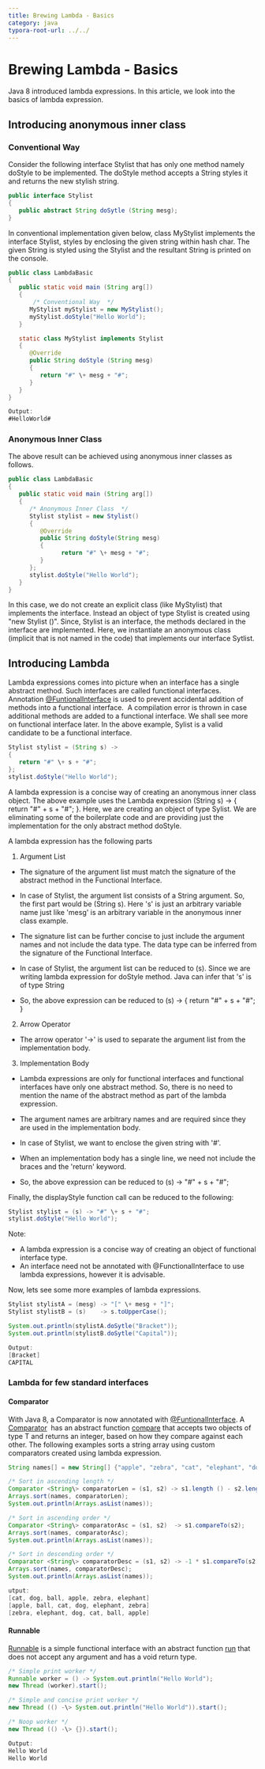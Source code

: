 ```yaml
---
title: Brewing Lambda - Basics  
category: java
typora-root-url: ../../
---
```



# Brewing Lambda - Basics


Java 8 introduced lambda expressions. In this article, we look into the basics of lambda expression.  

## Introducing anonymous inner class

### Conventional Way  

Consider the following interface Stylist  that has only one method namely doStyle to be implemented. The doStyle method accepts a String styles it and returns the new stylish string.  
```java
public interface Stylist  
{  
   public abstract String doSytle (String mesg);  
}
```
In conventional implementation given below, class MyStylist implements the interface Stylist, styles by enclosing the given string within hash char. The given String is styled using the Stylist and the resultant String is printed on the console.  
```java
public class LambdaBasic  
{     
   public static void main (String arg[])  
   {  
       /* Conventional Way  */  
      MyStylist myStylist = new MyStylist();  
      myStylist.doStyle("Hello World");  
   }  

   static class MyStylist implements Stylist  
   {  
      @Override  
      public String doStyle (String mesg)  
      {  
         return "#" \+ mesg + "#";  
      }        
   }  
}

```
```java
Output:  
#HelloWorld#  

```

### Anonymous Inner Class

The above result can be achieved using anonymous inner classes as follows.  
```java
public class LambdaBasic  
{     
   public static void main (String arg[])  
   {  
      /* Anonymous Inner Class  */  
      Stylist stylist = new Stylist()   
      {  
         @Override  
         public String doStyle(String mesg)  
         {  
               return "#" \+ mesg + "#";  
         }  
      };  
      stylist.doStyle("Hello World");  
   }  
}
```
In this case, we do not create an explicit class (like MyStylist) that implements the interface. Instead an object of type Stylist is created using "new Stylist ()". Since, Stylist is an interface, the methods declared in the interface are implemented. Here, we instantiate an anonymous class (implicit that is not named in the code) that implements our interface Sytlist.  

## Introducing Lambda

Lambda expressions comes into picture when an interface has a single abstract method. Such interfaces are called functional interfaces. Annotation [@FuntionalInterface](https://docs.oracle.com/javase/8/docs/api/java/lang/FunctionalInterface.html) is used to prevent accidental addition of methods into a functional interface.  A compilation error is thrown in case additional methods are added to a functional interface. We shall see more on functional interface later. In the above example, Sylist is a valid candidate to be a functional interface.  
```java
Stylist stylist = (String s) ->   
{   
   return "#" \+ s + "#";  
};  
stylist.doStyle("Hello World");
```
A lambda expression is a concise way of creating an anonymous inner class object. The above example uses the Lambda expression (String s) -> { return "#" + s + "#"; }. Here, we are creating an object of type Sylist. We are eliminating some of the boilerplate code and are providing just the implementation for the only abstract method doStyle.  

A lambda expression has the following parts  

1) Argument List  

*   The signature of the argument list must match the signature of the abstract method in the Functional Interface.  

*   In case of Stylist, the argument list consists of a String argument. So, the first part would be (String s). Here 's' is just an arbitrary variable name just like 'mesg' is an arbitrary variable in the anonymous inner class example.
*   The signature list can be further concise to just include the argument names and not include the data type. The data type can be inferred from the signature of the Functional Interface.  

*   In case of Stylist, the argument list can be reduced to (s). Since we are writing lambda expression for doStyle method. Java can infer that 's' is of type String
*   So, the above expression can be reduced to (s) -> { return "#" + s + "#"; }  


2) Arrow Operator  

*   The arrow operator '->' is used to separate the argument list from the implementation body.

3) Implementation Body  

*   Lambda expressions are only for functional interfaces and functional interfaces have only one abstract method. So, there is no need to mention the name of the abstract method as part of the lambda expression.
*   The argument names are arbitrary names and are required since they are used in the implementation body.
*   In case of Stylist, we want to enclose the given string with '#'.  

*   When an implementation body has a single line, we need not include the braces and the 'return' keyword.  

*   So, the above expression can be reduced to (s) -> "#" + s + "#";  


Finally, the displayStyle function call can be reduced to the following:  
```java
Stylist stylist = (s) -> "#" \+ s + "#";  
stylist.doStyle("Hello World");  

```
Note:  

*   A lambda expression is a concise way of creating an object of functional interface type.
*   An interface need not be annotated with @FunctionalInterface to use lambda expressions, however it is advisable.  



Now, lets see some more examples of lambda expressions.  
```java
Stylist stylistA = (mesg) -> "[" \+ mesg + "]";  
Stylist stylistB = (s)    -> s.toUpperCase();  

System.out.println(stylistA.doSytle("Bracket"));  
System.out.println(stylistB.doSytle("Capital"));
```
```java
Output:  
[Bracket]  
CAPITAL  

```

### Lambda for few standard interfaces

#### Comparator

With Java 8, a Comparator is now annotated with [@FuntionalInterface](https://docs.oracle.com/javase/8/docs/api/java/lang/FunctionalInterface.html). A [Comparator<T>](https://docs.oracle.com/javase/8/docs/api/java/util/Comparator.html)  has an abstract function [compare](https://docs.oracle.com/javase/8/docs/api/java/util/Comparator.html#compare-T-T-) that accepts two objects of type T and returns an integer, based on how they compare against each other. The following examples sorts a string array using custom comparators created using lambda expression.  

```java
String names[] = new String[] {"apple", "zebra", "cat", "elephant", "dog", "ball"};  

/* Sort in ascending length */  
Comparator <String\> comparatorLen = (s1, s2) -> s1.length () - s2.length ();  
Arrays.sort(names, comparatorLen);  
System.out.println(Arrays.asList(names));  

/* Sort in ascending order */  
Comparator <String\> comparatorAsc = (s1, s2)  -> s1.compareTo(s2);  
Arrays.sort(names, comparatorAsc);  
System.out.println(Arrays.asList(names));  

/* Sort in descending order */  
Comparator <String\> comparatorDesc = (s1, s2) -> -1 * s1.compareTo(s2);  
Arrays.sort(names, comparatorDesc);  
System.out.println(Arrays.asList(names));

```
```java
utput:  
[cat, dog, ball, apple, zebra, elephant]  
[apple, ball, cat, dog, elephant, zebra]  
[zebra, elephant, dog, cat, ball, apple]

```

#### Runnable

[Runnable](https://docs.oracle.com/javase/8/docs/api/java/lang/Runnable.html) is a simple functional interface with an abstract function [run](https://docs.oracle.com/javase/8/docs/api/java/lang/Runnable.html#run--) that does not accept any argument and has a void return type.  
```java
/* Simple print worker */  
Runnable worker = () -> System.out.println("Hello World");   
new Thread (worker).start();  

/* Simple and concise print worker */  
new Thread (() -\> System.out.println("Hello World")).start();  

/* Noop worker */  
new Thread (() -\> {}).start();

```
```java
Output:  
Hello World  
Hello World  


```
